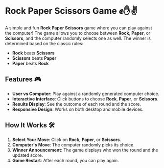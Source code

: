 # Rock Paper Scissors Game ✊✋✌️

A simple and fun **Rock Paper Scissors** game where you can play against the computer! The game allows you to choose between **Rock**, **Paper**, or **Scissors**, and the computer randomly selects one as well. The winner is determined based on the classic rules:

- **Rock** beats **Scissors**
- **Scissors** beats **Paper**
- **Paper** beats **Rock**

## Features 🎮

- **User vs Computer**: Play against a randomly generated computer choice.
- **Interactive Interface**: Click buttons to choose **Rock**, **Paper**, or **Scissors**.
- **Results Display**: See the outcome of each round and the score.
- **Responsive Design**: Works on both desktop and mobile devices.
  
## How It Works 🛠️

1. **Select Your Move**: Click on **Rock**, **Paper**, or **Scissors**.
2. **Computer's Move**: The computer randomly picks its choice.
3. **Winner Announcement**: The game displays who won the round and the updated score.
4. **Game Restart**: After each round, you can play again.


